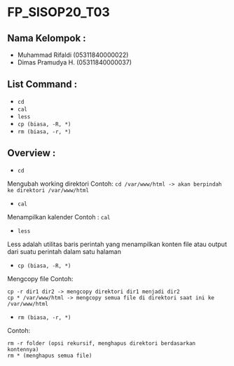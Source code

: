 # FP_SISOP20_T03

## Nama Kelompok :
* Muhammad Rifaldi (05311840000022)
* Dimas Pramudya H. (05311840000037)

## List Command :
* ```cd```
* ```cal```
* ```less```
* ```cp (biasa, -R, *)```
* ```rm (biasa, -r, *)```

## Overview :

* ```cd```

Mengubah working direktori
Contoh: ```cd /var/www/html -> akan berpindah ke direktori /var/www/html```

* ```cal```

Menampilkan kalender
Contoh : ```cal```

* ```less```

Less adalah utilitas baris perintah yang menampilkan konten file atau output dari suatu perintah dalam satu halaman

* ```cp (biasa, -R, *)```

Mengcopy file
Contoh: 
```cp file1.c file2.c -> mengcopy file1.c menjadi file2.c
cp -r dir1 dir2 -> mengcopy direktori dir1 menjadi dir2
cp * /var/www/html -> mengcopy semua file di direktori saat ini ke /var/www/html
```

* ```rm (biasa, -r, *)```

Contoh:
```rm file.txt (Menghapus file)
rm -r folder (opsi rekursif, menghapus direktori berdasarkan kontennya)
rm * (menghapus semua file)
```


